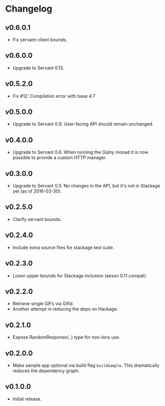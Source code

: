 # Changelog

## v0.6.0.1

- Fix servant-client bounds.

## v0.6.0.0

- Upgrade to Servant 0.13.

## v0.5.2.0

- Fix #12: Compilation error with base 4.7

## v0.5.0.0

- Upgrade to Servant 0.9. User-facing API should remain unchanged.

## v0.4.0.0

- Upgrade to Servant 0.6. When running the Giphy monad it is now possible
  to provide a custom HTTP manager.

## v0.3.0.0

- Upgrade to Servant 0.5. No changes in the API, but it's not in Stackage yet
  (as of 2016-03-30).

## v0.2.5.0

- Clarify servant bounds.

## v0.2.4.0

- Include extra source files for stackage test suite.

## v0.2.3.0

- Losen upper bounds for Stackage inclusion (aeson 0.11 compat).

## v0.2.2.0

- Retrieve single GIFs via GifId.
- Another attempt in reducing the deps on Hackage.

## v0.2.1.0

- Expose RandomResponse(..) type for non-lens use.

## v0.2.0.0

- Make sample app optional via build flag `buildSample`. This dramatically
  reduces the dependency graph.

## v0.1.0.0

- Initial release.
